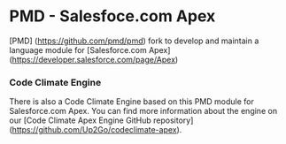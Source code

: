# PMD - Salesfoce.com Apex

[PMD] (https://github.com/pmd/pmd) fork to develop and maintain a language module for [Salesforce.com Apex] (https://developer.salesforce.com/page/Apex)

### Code Climate Engine
There is also a Code Climate Engine based on this PMD module for Salesforce.com Apex. You can find more information about the engine on our [Code Climate Apex Engine GitHub repository] (https://github.com/Up2Go/codeclimate-apex).
